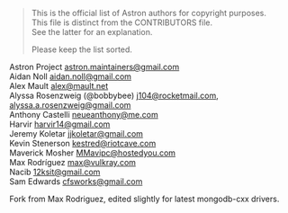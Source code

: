 > This is the official list of Astron authors for copyright purposes.  
> This file is distinct from the CONTRIBUTORS file.  
> See the latter for an explanation.  
>
> Please keep the list sorted.

Astron Project <astron.maintainers@gmail.com>  
Aidan Noll <aidan.noll@gmail.com>  
Alex Mault <alex@mault.net>  
Alyssa Rosenzweig (@bobbybee) <j104@rocketmail.com>, <alyssa.a.rosenzweig@gmail.com>  
Anthony Castelli <neueanthony@me.com>  
Harvir <harvir14@gmail.com>  
Jeremy Koletar <jjkoletar@gmail.com>  
Kevin Stenerson <kestred@riotcave.com>  
Maverick Mosher <MMavipc@hostedyou.com>  
Max Rodríguez <max@vulkray.com>   
Nacib <12ksit@gmail.com>  
Sam Edwards <cfsworks@gmail.com>  

Fork from Max Rodriguez, edited slightly for latest mongodb-cxx drivers.
